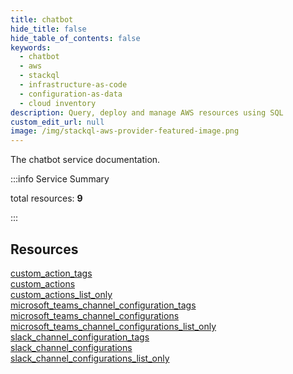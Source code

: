 ```yaml
---
title: chatbot
hide_title: false
hide_table_of_contents: false
keywords:
  - chatbot
  - aws
  - stackql
  - infrastructure-as-code
  - configuration-as-data
  - cloud inventory
description: Query, deploy and manage AWS resources using SQL
custom_edit_url: null
image: /img/stackql-aws-provider-featured-image.png
---
```


The chatbot service documentation.

:::info Service Summary

<div class="row">
<div class="providerDocColumn">
<span>total resources:&nbsp;<b>9</b></span><br />
</div>
</div>

:::

## Resources
<div class="row">
<div class="providerDocColumn">
<a href="/services/chatbot/custom_action_tags/">custom_action_tags</a><br />
<a href="/services/chatbot/custom_actions/">custom_actions</a><br />
<a href="/services/chatbot/custom_actions_list_only/">custom_actions_list_only</a><br />
<a href="/services/chatbot/microsoft_teams_channel_configuration_tags/">microsoft_teams_channel_configuration_tags</a><br />
<a href="/services/chatbot/microsoft_teams_channel_configurations/">microsoft_teams_channel_configurations</a>
</div>
<div class="providerDocColumn">
<a href="/services/chatbot/microsoft_teams_channel_configurations_list_only/">microsoft_teams_channel_configurations_list_only</a><br />
<a href="/services/chatbot/slack_channel_configuration_tags/">slack_channel_configuration_tags</a><br />
<a href="/services/chatbot/slack_channel_configurations/">slack_channel_configurations</a><br />
<a href="/services/chatbot/slack_channel_configurations_list_only/">slack_channel_configurations_list_only</a>
</div>
</div>